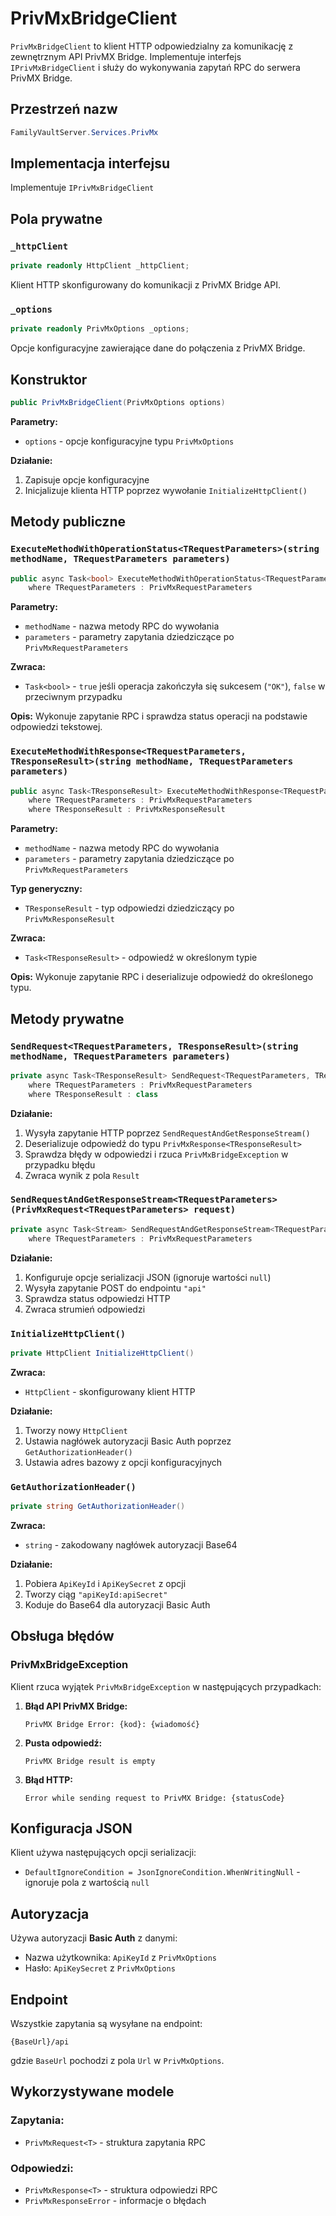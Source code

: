 # PrivMxBridgeClient

`PrivMxBridgeClient` to klient HTTP odpowiedzialny za komunikację z zewnętrznym API PrivMX Bridge. Implementuje interfejs `IPrivMxBridgeClient` i służy do wykonywania zapytań RPC do serwera PrivMX Bridge.

## Przestrzeń nazw

```csharp
FamilyVaultServer.Services.PrivMx
```

## Implementacja interfejsu

Implementuje `IPrivMxBridgeClient`

## Pola prywatne

### `_httpClient`
```csharp
private readonly HttpClient _httpClient;
```
Klient HTTP skonfigurowany do komunikacji z PrivMX Bridge API.

### `_options`
```csharp
private readonly PrivMxOptions _options;
```
Opcje konfiguracyjne zawierające dane do połączenia z PrivMX Bridge.

## Konstruktor

```csharp
public PrivMxBridgeClient(PrivMxOptions options)
```

**Parametry:**
- `options` - opcje konfiguracyjne typu `PrivMxOptions`

**Działanie:**
1. Zapisuje opcje konfiguracyjne
2. Inicjalizuje klienta HTTP poprzez wywołanie `InitializeHttpClient()`

## Metody publiczne

### `ExecuteMethodWithOperationStatus<TRequestParameters>(string methodName, TRequestParameters parameters)`
```csharp
public async Task<bool> ExecuteMethodWithOperationStatus<TRequestParameters>(string methodName, TRequestParameters parameters)
    where TRequestParameters : PrivMxRequestParameters
```

**Parametry:**
- `methodName` - nazwa metody RPC do wywołania
- `parameters` - parametry zapytania dziedziczące po `PrivMxRequestParameters`

**Zwraca:**
- `Task<bool>` - `true` jeśli operacja zakończyła się sukcesem (`"OK"`), `false` w przeciwnym przypadku

**Opis:** Wykonuje zapytanie RPC i sprawdza status operacji na podstawie odpowiedzi tekstowej.

### `ExecuteMethodWithResponse<TRequestParameters, TResponseResult>(string methodName, TRequestParameters parameters)`
```csharp
public async Task<TResponseResult> ExecuteMethodWithResponse<TRequestParameters, TResponseResult>(string methodName, TRequestParameters parameters)
    where TRequestParameters : PrivMxRequestParameters
    where TResponseResult : PrivMxResponseResult
```

**Parametry:**
- `methodName` - nazwa metody RPC do wywołania
- `parameters` - parametry zapytania dziedziczące po `PrivMxRequestParameters`

**Typ generyczny:**
- `TResponseResult` - typ odpowiedzi dziedziczący po `PrivMxResponseResult`

**Zwraca:**
- `Task<TResponseResult>` - odpowiedź w określonym typie

**Opis:** Wykonuje zapytanie RPC i deserializuje odpowiedź do określonego typu.

## Metody prywatne

### `SendRequest<TRequestParameters, TResponseResult>(string methodName, TRequestParameters parameters)`
```csharp
private async Task<TResponseResult> SendRequest<TRequestParameters, TResponseResult>(string methodName, TRequestParameters parameters)
    where TRequestParameters : PrivMxRequestParameters
    where TResponseResult : class
```

**Działanie:**
1. Wysyła zapytanie HTTP poprzez `SendRequestAndGetResponseStream()`
2. Deserializuje odpowiedź do typu `PrivMxResponse<TResponseResult>`
3. Sprawdza błędy w odpowiedzi i rzuca `PrivMxBridgeException` w przypadku błędu
4. Zwraca wynik z pola `Result`

### `SendRequestAndGetResponseStream<TRequestParameters>(PrivMxRequest<TRequestParameters> request)`
```csharp
private async Task<Stream> SendRequestAndGetResponseStream<TRequestParameters>(PrivMxRequest<TRequestParameters> request)
    where TRequestParameters : PrivMxRequestParameters
```

**Działanie:**
1. Konfiguruje opcje serializacji JSON (ignoruje wartości `null`)
2. Wysyła zapytanie POST do endpointu `"api"`
3. Sprawdza status odpowiedzi HTTP
4. Zwraca strumień odpowiedzi

### `InitializeHttpClient()`
```csharp
private HttpClient InitializeHttpClient()
```

**Zwraca:**
- `HttpClient` - skonfigurowany klient HTTP

**Działanie:**
1. Tworzy nowy `HttpClient`
2. Ustawia nagłówek autoryzacji Basic Auth poprzez `GetAuthorizationHeader()`
3. Ustawia adres bazowy z opcji konfiguracyjnych

### `GetAuthorizationHeader()`
```csharp
private string GetAuthorizationHeader()
```

**Zwraca:**
- `string` - zakodowany nagłówek autoryzacji Base64

**Działanie:**
1. Pobiera `ApiKeyId` i `ApiKeySecret` z opcji
2. Tworzy ciąg `"apiKeyId:apiSecret"`
3. Koduje do Base64 dla autoryzacji Basic Auth

## Obsługa błędów

### PrivMxBridgeException
Klient rzuca wyjątek `PrivMxBridgeException` w następujących przypadkach:

1. **Błąd API PrivMX Bridge:**
   ```
   PrivMX Bridge Error: {kod}: {wiadomość}
   ```

2. **Pusta odpowiedź:**
   ```
   PrivMX Bridge result is empty
   ```

3. **Błąd HTTP:**
   ```
   Error while sending request to PrivMX Bridge: {statusCode}
   ```

## Konfiguracja JSON

Klient używa następujących opcji serializacji:
- `DefaultIgnoreCondition = JsonIgnoreCondition.WhenWritingNull` - ignoruje pola z wartością `null`

## Autoryzacja

Używa autoryzacji **Basic Auth** z danymi:
- Nazwa użytkownika: `ApiKeyId` z `PrivMxOptions`
- Hasło: `ApiKeySecret` z `PrivMxOptions`

## Endpoint

Wszystkie zapytania są wysyłane na endpoint:
```
{BaseUrl}/api
```

gdzie `BaseUrl` pochodzi z pola `Url` w `PrivMxOptions`.

## Wykorzystywane modele

### Zapytania:
- `PrivMxRequest<T>` - struktura zapytania RPC

### Odpowiedzi:
- `PrivMxResponse<T>` - struktura odpowiedzi RPC
- `PrivMxResponseError` - informacje o błędach
